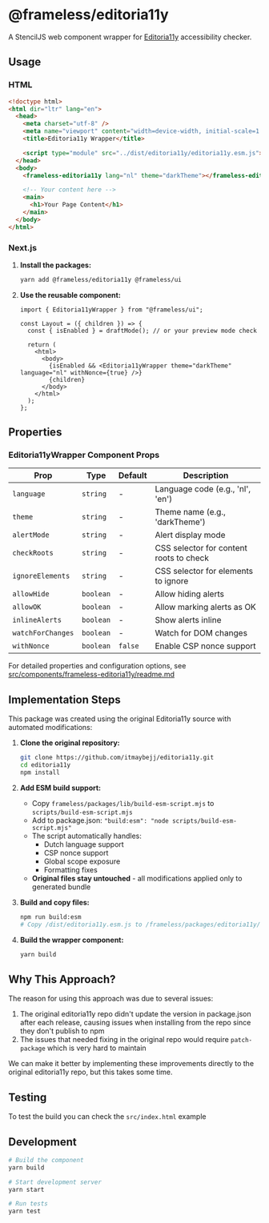 # @frameless/editoria11y

A StencilJS web component wrapper for [Editoria11y](https://github.com/itmaybejj/editoria11y) accessibility checker.

## Usage

### HTML

```html
<!doctype html>
<html dir="ltr" lang="en">
  <head>
    <meta charset="utf-8" />
    <meta name="viewport" content="width=device-width, initial-scale=1.0, minimum-scale=1.0, maximum-scale=5.0" />
    <title>Editoria11y Wrapper</title>

    <script type="module" src="../dist/editoria11y/editoria11y.esm.js"></script>
  </head>
  <body>
    <frameless-editoria11y lang="nl" theme="darkTheme"></frameless-editoria11y>

    <!-- Your content here -->
    <main>
      <h1>Your Page Content</h1>
    </main>
  </body>
</html>
```

### Next.js

1. **Install the packages:**

   ```bash
   yarn add @frameless/editoria11y @frameless/ui
   ```

2. **Use the reusable component:**

   ```tsx
   import { Editoria11yWrapper } from "@frameless/ui";

   const Layout = ({ children }) => {
     const { isEnabled } = draftMode(); // or your preview mode check

     return (
       <html>
         <body>
           {isEnabled && <Editoria11yWrapper theme="darkTheme" language="nl" withNonce={true} />}
           {children}
         </body>
       </html>
     );
   };
   ```

## Properties

### Editoria11yWrapper Component Props

| Prop              | Type      | Default | Description                             |
| ----------------- | --------- | ------- | --------------------------------------- |
| `language`        | `string`  | -       | Language code (e.g., 'nl', 'en')        |
| `theme`           | `string`  | -       | Theme name (e.g., 'darkTheme')          |
| `alertMode`       | `string`  | -       | Alert display mode                      |
| `checkRoots`      | `string`  | -       | CSS selector for content roots to check |
| `ignoreElements`  | `string`  | -       | CSS selector for elements to ignore     |
| `allowHide`       | `boolean` | -       | Allow hiding alerts                     |
| `allowOK`         | `boolean` | -       | Allow marking alerts as OK              |
| `inlineAlerts`    | `boolean` | -       | Show alerts inline                      |
| `watchForChanges` | `boolean` | -       | Watch for DOM changes                   |
| `withNonce`       | `boolean` | `false` | Enable CSP nonce support                |

For detailed properties and configuration options, see [src/components/frameless-editoria11y/readme.md](src/components/frameless-editoria11y/readme.md)

## Implementation Steps

This package was created using the original Editoria11y source with automated modifications:

1. **Clone the original repository:**

   ```bash
   git clone https://github.com/itmaybejj/editoria11y.git
   cd editoria11y
   npm install
   ```

2. **Add ESM build support:**

   - Copy `frameless/packages/lib/build-esm-script.mjs` to `scripts/build-esm-script.mjs`
   - Add to package.json: `"build:esm": "node scripts/build-esm-script.mjs"`
   - The script automatically handles:
     - Dutch language support
     - CSP nonce support
     - Global scope exposure
     - Formatting fixes
   - **Original files stay untouched** - all modifications applied only to generated bundle

3. **Build and copy files:**

   ```bash
   npm run build:esm
   # Copy /dist/editoria11y.esm.js to /frameless/packages/editoria11y/lib
   ```

4. **Build the wrapper component:**

   ```bash
   yarn build
   ```

## Why This Approach?

The reason for using this approach was due to several issues:

1. The original editoria11y repo didn't update the version in package.json after each release, causing issues when installing from the repo since they don't publish to npm
2. The issues that needed fixing in the original repo would require `patch-package` which is very hard to maintain

We can make it better by implementing these improvements directly to the original editoria11y repo, but this takes some time.

## Testing

To test the build you can check the `src/index.html` example

## Development

```bash
# Build the component
yarn build

# Start development server
yarn start

# Run tests
yarn test
```
